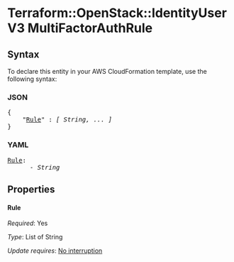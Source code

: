 # Terraform::OpenStack::IdentityUserV3 MultiFactorAuthRule

## Syntax

To declare this entity in your AWS CloudFormation template, use the following syntax:

### JSON

<pre>
{
    "<a href="#rule" title="Rule">Rule</a>" : <i>[ String, ... ]</i>
}
</pre>

### YAML

<pre>
<a href="#rule" title="Rule">Rule</a>: <i>
      - String</i>
</pre>

## Properties

#### Rule

_Required_: Yes

_Type_: List of String

_Update requires_: [No interruption](https://docs.aws.amazon.com/AWSCloudFormation/latest/UserGuide/using-cfn-updating-stacks-update-behaviors.html#update-no-interrupt)

